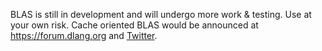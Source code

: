 BLAS is still in development and will undergo more work & testing. Use at your own risk. Cache oriented BLAS would be announced at https://forum.dlang.org and [Twitter](https://twitter.com/libmir).